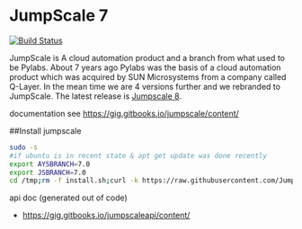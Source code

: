 JumpScale 7
===========

[![Build Status](http://ci.codescalers.com/buildStatus/icon?job=Jumpscale7-build)](http://ci.codescalers.com/job/Jumpscale7-build/)

JumpScale is A cloud automation product and a branch from what used to be Pylabs. About 7 years ago Pylabs was the basis of a cloud automation product which was acquired by SUN Microsystems from a company called Q-Layer. In the mean time we are 4 versions further and we rebranded to JumpScale. The latest release is [Jumpscale 8](https://github.com/jumpscale/jumpscale_core8).

documentation see
https://gig.gitbooks.io/jumpscale/content/

##Install jumpscale

```bash
sudo -s
#if ubuntu is in recent state & apt get update was done recently
export AYSBRANCH=7.0
export JSBRANCH=7.0
cd /tmp;rm -f install.sh;curl -k https://raw.githubusercontent.com/Jumpscale7/jumpscale_core7/master/install/install.sh > install.sh;bash install.sh
```

api doc (generated out of code)
- https://gig.gitbooks.io/jumpscaleapi/content/
